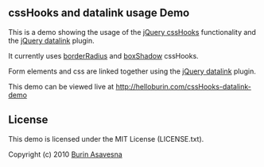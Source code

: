 ## cssHooks and datalink usage Demo
This is a demo showing the usage of the [jQuery cssHooks](https://github.com/brandonaaron/jquery-cssHooks) functionality and the [jQuery datalink](https://github.com/jquery/jquery-datalink) plugin.

It currently uses [borderRadius](https://github.com/brandonaaron/jquery-cssHooks/blob/master/borderradius.js) and [boxShadow](https://github.com/brandonaaron/jquery-cssHooks/blob/master/boxshadow.js) cssHooks.

Form elements and css are linked together using the [jQuery datalink](https://github.com/jquery/jquery-datalink) plugin. 

This demo can be viewed live at <http://helloburin.com/cssHooks-datalink-demo>

## License

This demo is licensed under the MIT License (LICENSE.txt).

Copyright (c) 2010 [Burin Asavesna](http://helloburin.com)